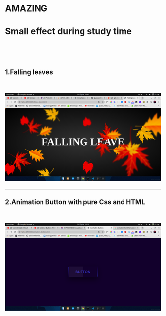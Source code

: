 # AMAZING
 <h1>Small effect during study time<h1>
 <br>
 <h2>1.Falling leaves<h2>
 <br>
 <img src="Falling%20_leaves/Leaves__img/Falling__leave.png">
 <br>
 <hr>
 
 <h2>2.Animation Button with pure Css and HTML<h2>
<br>
<img src="Animation__Button/Animation__Button.png">
